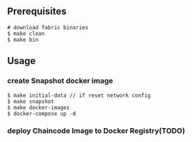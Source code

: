 ## Prerequisites

```shell script
# download fabric binaries
$ make clean
$ make bin
```

## Usage

### create Snapshot docker image
```shell
$ make initial-data // if reset network config
$ make snapshot
$ make docker-images
$ docker-compose up -d
```

### deploy Chaincode Image to Docker Registry(TODO)
```
